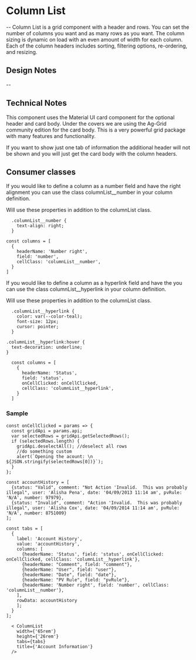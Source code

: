 # Column List

-- Column List is a grid component with a header and rows. You can set the number of columns you want and as many rows as you want. The column sizing is dynamic on load with an even amount of width for each column. Each of the column headers includes sorting, filtering options, re-ordering, and resizing.

## Design Notes

--

## Technical Notes

This component uses the Material UI card component for the optional header and card body. Under the covers we are using the Ag-Grid community edition for the card body. This is a very powerful grid package with many features and functionality.

If you want to show just one tab of information the additional header will not be shown and you will just get the card body with the column headers.

## Consumer classes
If you would like to define a column as a number field and have the right alignment you can use the class columnList__number in your column definition.

Will use these properties in addition to the columnList class.
```
  .columnList__number {
    text-align: right;
  }
```
  ```
  const columns = [
    {
      headerName: 'Number right',
      field: 'number',
      cellClass: 'columnList__number',
    }
  ]
  ```
  If you would like to define a column as a hyperlink field and have the you can use the class columnList__hyperlink in your column definition.

  Will use these properties in addition to the columnList class.
```
  .columnList__hyperlink {
    color: var(--color-teal);
    font-size: 12px;
    cursor: pointer;
  }

.columnList__hyperlink:hover {
  text-decoration: underline;
}
```
```
  const columns = [
    {
      headerName: 'Status',
      field: 'status',
      onCellClicked: onCellClicked,
      cellClass: 'columnList__hyperlink',
    }
  ]
  ```

### Sample

```
const onCellClicked = params => {
  const gridApi = params.api;
  var selectedRows = gridApi.getSelectedRows();
  if (selectedRows.length) {
    gridApi.deselectAll(); //deselect all rows
    //do something custom
    alert(`Opening the acount: \n ${JSON.stringify(selectedRows[0])}`);
  }
};

const accountHistory = [
  {status: "Valid", comment: "Not Action 'Invalid.  This was probably illegal", user: 'Alisha Pena', date: '04/09/2013 11:14 am', pvRule: 'N/A', number: 97979},
  {status: "Invalid", comment: "Action 'Invalid.  This was probably illegal", user: 'Alisha Cox', date: '04/09/2014 11:14 am', pvRule: 'N/A', number: 8751009}
];

const tabs = [
  {
    label: 'Account History',
    value: 'accountHistory',
    columns: [
      {headerName: 'Status', field: 'status', onCellClicked: onCellClicked, cellClass: 'columnList__hyperlink'},
      {headerName: "Comment", field: "comment"},
      {headerName: "User", field: "user"},
      {headerName: "Date", field: "date"},
      {headerName: "PV Rule", field: "pvRule"},
      {headerName: 'Number right', field: 'number', cellClass: 'columnList__number'},
    ],
    rowData: accountHistory
    ];
  }
];

  < ColumnList
    width={'65rem'}
    height={'26rem'}
    tabs={tabs}
    title={'Account Information'}
  />

```
